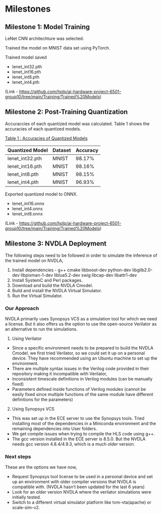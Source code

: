 # Milestones 

## Milestone 1: Model Training

LeNet CNN architechture was selected.

Trained the model on MNIST data set using PyTorch.

Trained model saved

  - lenet_int32.pth
  - lenet_int16.pth
  - lenet_int8.pth
  - lenet_int4.pth
    
(Link - https://github.com/hplp/ai-hardware-project-6501-group10/tree/main/Training/Trained%20Models)



## Milestone 2: Post-Training Quantization

Accuraccies of each quantized model was calculated. Table 1 shows the accuracies of each quantized models.

<u>Table 1 : Accuracies of Quantized Models</u>

| Quantized Model| Dataset | Accuracy |
|-----------------|-----------------|-----------------|
|   lenet_int32.pth   | MNIST    | 98.17%    |
|   lenet_int16.pth   | MNIST    | 98.16%    |
|   lenet_int8.pth   | MNIST    | 98.15%    |
|   lenet_int4.pth   | MNIST    | 96.93%    |

Exported quantized model to ONNX.

- lenet_int16.onnx
- lenet_int4.onnx
- lenet_int8.onnx

(Link - https://github.com/hplp/ai-hardware-project-6501-group10/tree/main/Training/Trained%20Models)



## Milestone 3: NVDLA Deployment

The following steps need to be followed in order to simulate the inference of the trained model on NVDLA,
1.	Install dependencies - g++ cmake libboost-dev python-dev libglib2.0-dev libpixman-1-dev liblua5.2-dev swig libcap-dev libattr1-dev
2.	Install SystemC and Perl packages.
3.	Download and build the NVDLA Cmodel.
4.	Build and install the NVDLA Virtual Simulator.
5.	Run the Virtual Simulator.

### Our Approach
NVDLA primarily uses Synopsys VCS as a simulation tool for which we need a license. But it also offers us the option to use the open-source Verilator as an alternative to run the simulations.
1.	Using Verilator
-	Since a specific environment needs to be prepared to build the NVDLA Cmodel, we first tried Verilator, so we could set it up on a personal device. They have recommended using an Ubuntu machine to set up the environment.
-	There are multiple syntax issues in the Verilog code provided in their repository making it incompatible with Verilator,
  -	Inconsistent timescale definitions in Verilog modules (can be manually fixed)
  -	Parameters defined inside functions of Verilog modules (cannot be easily fixed since multiple functions of the same module have different definitions for the parameters)

2.	Using Synopsys VCS
-	This was set up in the ECE server to use the Synopsys tools. Tried installing most of the dependencies in a Miniconda environment and the remaining dependencies into User folders.
-	We get compile issues when trying to compile the HLS code using g++. 
  -	The gcc version installed in the ECE server is 8.5.0. But the NVDLA needs gcc version 4.8.4/4.9.3, which is a much older version.

### Next steps
These are the options we have now,
-	Request Synopsys tool license to be used in a personal device and set up an environment with older compiler versions that NVDLA is compatible with. (NVDLA hasn’t been updated for the last 6 years)
-	Look for an older version NVDLA where the verilator simulations were initially tested.
-	Switch to a different virtual simulator platform like tvm-vta(apache) or scale-sim-v2.


